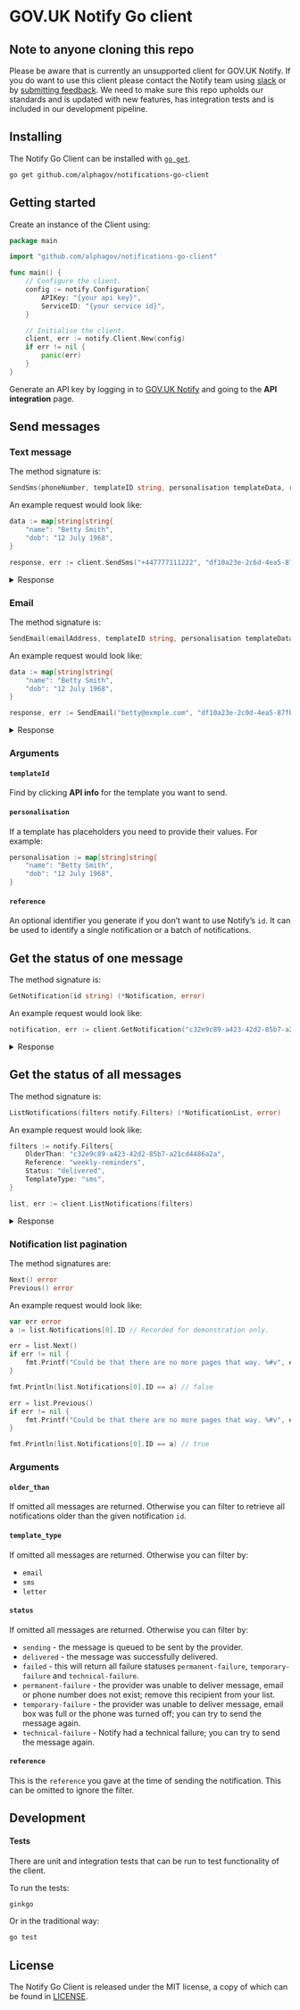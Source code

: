 # GOV.UK Notify Go client

## Note to anyone cloning this repo
Please be aware that is currently an unsupported client for GOV.UK Notify. If you do want to use this client please contact the Notify team using [slack](https://ukgovernmentdigital.slack.com/messages/govuk-notify) or by [submitting feedback](https://www.notifications.service.gov.uk/support). We need to make sure this repo upholds our standards and is updated with new features, has integration tests and is included in our development pipeline. 

## Installing

The Notify Go Client can be installed with
[`go get`](https://golang.org/cmd/go/#hdr-Download_and_install_packages_and_dependencies).

```sh
go get github.com/alphagov/notifications-go-client
```

## Getting started

Create an instance of the Client using:

```go
package main

import "github.com/alphagov/notifications-go-client"

func main() {
	// Configure the client.
	config := notify.Configuration{
		APIKey: "{your api key}",
		ServiceID: "{your service id}",
	}

	// Initialise the client.
	client, err := notify.Client.New(config)
	if err != nil {
		panic(err)
	}
}
```

Generate an API key by logging in to
[GOV.UK Notify](https://www.notifications.service.gov.uk) and going to the
**API integration** page.

## Send messages

### Text message

The method signature is:
```go
SendSms(phoneNumber, templateID string, personalisation templateData, reference string) (*NotificationEntry, error)
```

An example request would look like:

```go
data := map[string]string{
	"name": "Betty Smith",
	"dob": "12 July 1968",
}

response, err := client.SendSms("+447777111222", "df10a23e-2c6d-4ea5-87fb-82e520cbf93a", data, "")
```

<details>
<summary>
Response
</summary>

If the request is successful, `response` will be a `*notify.NotificationEntry`:

```go
type NotificationEntry struct {
	Content   map[string]string
	ID        string
	Reference string
	Template  type Template struct {
		Version int64
		ID      int64
		URI     string
	}
	URI       string
}
```

Otherwise the `notify.APIError` will be returned:
<table>
<thead>
<tr>
<th>`error["status_code"]`</th>
<th>`error["message"]`</th>
</tr>
</thead>
<tbody>
<tr>
<td>
<pre>429</pre>
</td>
<td>
<pre>
[{
	"error": "RateLimitError",
	"message": "Exceeded rate limit for key type TEAM of 10 requests per 10 seconds"
}]
</pre>
</td>
</tr>
<tr>
<td>
<pre>429</pre>
</td>
<td>
<pre>
[{
	"error": "TooManyRequestsError",
	"message": "Exceeded send limits (50) for today"
}]
</pre>
</td>
</tr>
<tr>
<td>
<pre>400</pre>
</td>
<td>
<pre>
[{
	"error": "BadRequestError",
	"message": "Can"t send to this recipient using a team-only API key"
]}
</pre>
</td>
</tr>
<tr>
<td>
<pre>400</pre>
</td>
<td>
<pre>
[{
	"error": "BadRequestError",
	"message": "Can"t send to this recipient when service is in trial mode
	              - see https://www.notifications.service.gov.uk/trial-mode"
}]
</pre>
</td>
</tr>
</tbody>
</table>
</details>

### Email

The method signature is:
```go
SendEmail(emailAddress, templateID string, personalisation templateData, reference string) (*NotificationEntry, error)
```

An example request would look like:

```go
data := map[string]string{
	"name": "Betty Smith",
	"dob": "12 July 1968",
}

response, err := SendEmail("betty@exmple.com", "df10a23e-2c0d-4ea5-87fb-82e520cbf93c", data, "")
```

<details>
<summary>
Response
</summary>

If the request is successful, `response` will be an `*notify.NotificationEntry`:

```go
type NotificationEntry struct {
	Content   map[string]string
	ID        string
	Reference string
	Template  type Template struct {
		Version int64
		ID      int64
		URI     string
	}
	URI       string
}
```

Otherwise the client will raise a ``Alphagov\Notifications\Exception\NotifyException``:
<table>
<thead>
<tr>
<th>`error["status_code"]`</th>
<th>`error["message"]`</th>
</tr>
</thead>
<tbody>
<tr>
<td>
<pre>429</pre>
</td>
<td>
<pre>
[{
	"error": "RateLimitError",
	"message": "Exceeded rate limit for key type TEAM of 10 requests per 10 seconds"
}]
</pre>
</td>
</tr>
<tr>
<td>
<pre>429</pre>
</td>
<td>
<pre>
[{
	"error": "TooManyRequestsError",
	"message": "Exceeded send limits (50) for today"
}]
</pre>
</td>
</tr>
<tr>
<td>
<pre>400</pre>
</td>
<td>
<pre>
[{
	"error": "BadRequestError",
	"message": "Can"t send to this recipient using a team-only API key"
]}
</pre>
</td>
</tr>
<tr>
<td>
<pre>400</pre>
</td>
<td>
<pre>
[{
	"error": "BadRequestError",
	"message": "Can"t send to this recipient when service is in trial mode
	              - see https://www.notifications.service.gov.uk/trial-mode"
}]
</pre>
</td>
</tr>
</tbody>
</table>
</details>


### Arguments


#### `templateId`

Find by clicking **API info** for the template you want to send.

#### `personalisation`

If a template has placeholders you need to provide their values. For example:

```go
personalisation := map[string]string{
	"name": "Betty Smith",
	"dob": "12 July 1968",
}
```

#### `reference`

An optional identifier you generate if you don’t want to use Notify’s `id`. It can be used to identify a single notification or a batch of notifications.

## Get the status of one message

The method signature is:
```go
GetNotification(id string) (*Notification, error)
```

An example request would look like:

```go
notification, err := client.GetNotification("c32e9c89-a423-42d2-85b7-a21cd4486a2a")
```

<details>
<summary>
Response
</summary>

If the request is successful, `notification` will be an `*notify.Notification`:

```go
type Notification struct {
	ID        string
	Body      string
	Subject   string
	Reference string
	Email     string
	Phone     string
	Line1     string
	Line2     string
	Line3     string
	Line4     string
	Line5     string
	Line6     string
	Postcode  string
	Type      string
	Status    string
	Template  type Template struct {
		ID      int64
		URI     string
		Version int64
	}
	CreatedAt time.Time
	SentAt    time.Time
}
```

Otherwise the client will raise a `notify.APIError`:
<table>
<thead>
<tr>
<th>`error["status_code"]`</th>
<th>`error["message"]`</th>
</tr>
</thead>
<tbody>
<tr>
<td>
<pre>404</pre>
</td>
<td>
<pre>
[{
	"error": "NoResultFound",
	"message": "No result found"
}]
</pre>
</td>
</tr>
<tr>
<td>
<pre>400</pre>
</td>
<td>
<pre>
[{
	"error": "ValidationError",
	"message": "id is not a valid UUID"
}]
</pre>
</td>
</tr>
</tbody>
</table>
</details>

## Get the status of all messages
The method signature is:
```go
ListNotifications(filters notify.Filters) (*NotificationList, error)
```

An example request would look like:

```go
filters := notify.Filters{
	OlderThan: "c32e9c89-a423-42d2-85b7-a21cd4486a2a",
	Reference: "weekly-reminders",
	Status: "delivered",
	TemplateType: "sms",
}

list, err := client.ListNotifications(filters)
```

<details>
<summary>
Response
</summary>

If the request is successful, `list` will be an `*notify.NotificationList`:

```go
type NotificationList struct {
	Client *Client

	Notifications []Notification
	Links         Pagination
}
```

Otherwise the client will raise a `notify.APIError`:
<table>
<thead>
<tr>
<th>`error["status_code"]`</th>
<th>`error["message"]`</th>
</tr>
</thead>
<tbody>
<tr>
<td>
<pre>400</pre>
</td>
<td>
<pre>
[{
	'error': 'ValidationError',
	'message': 'bad status is not one of [created, sending, delivered, pending, failed, technical-failure, temporary-failure, permanent-failure]'
}]
</pre>
</td>
</tr>
<tr>
<td>
<pre>400</pre>
</td>
<td>
<pre>
[{
	"error": "ValidationError",
	"message": "Apple is not one of [sms, email, letter]"
}]
</pre>
</td>
</tr>
</tbody>
</table>
</details>

### Notification list pagination

The method signatures are:

```go
Next() error
Previous() error
```

An example request would look like:

```go
var err error
a := list.Notifications[0].ID // Recorded for demonstration only.

err = list.Next()
if err != nil {
	fmt.Printf("Could be that there are no more pages that way. %#v", err)
}

fmt.Println(list.Notifications[0].ID == a) // false

err = list.Previous()
if err != nil {
	fmt.Printf("Could be that there are no more pages that way. %#v", err)
}

fmt.Println(list.Notifications[0].ID == a) // true
```

### Arguments

#### `older_than`

If omitted all messages are returned. Otherwise you can filter to retrieve all notifications older than the given notification `id`.

#### `template_type`

If omitted all messages are returned. Otherwise you can filter by:

* `email`
* `sms`
* `letter`


#### `status`

If omitted all messages are returned. Otherwise you can filter by:

* `sending` - the message is queued to be sent by the provider.
* `delivered` - the message was successfully delivered.
* `failed` - this will return all failure statuses `permanent-failure`, `temporary-failure` and `technical-failure`.
* `permanent-failure` - the provider was unable to deliver message, email or phone number does not exist; remove this recipient from your list.
* `temporary-failure` - the provider was unable to deliver message, email box was full or the phone was turned off; you can try to send the message again.
* `technical-failure` - Notify had a technical failure; you can try to send the message again.

#### `reference`


This is the `reference` you gave at the time of sending the notification. This can be omitted to ignore the filter.


## Development

#### Tests

There are unit and integration tests that can be run to test functionality of
the client.

To run the tests:

```sh
ginkgo
```

Or in the traditional way:

```sh
go test
```

## License

The Notify Go Client is released under the MIT license, a copy of which can be found in [LICENSE](LICENSE.txt).
